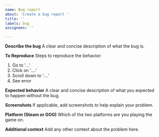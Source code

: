 ```yaml
---
name: Bug report
about: 'Create a bug report '
title: ''
labels: bug
assignees: ''

---
```


**Describe the bug**
A clear and concise description of what the bug is.

**To Reproduce**
Steps to reproduce the behavior:
1. Go to '...'
2. Click on '....'
3. Scroll down to '....'
4. See error

**Expected behavior**
A clear and concise description of what you expected to happen without the bug.

**Screenshots**
If applicable, add screenshots to help explain your problem.

**Platform (Steam or GOG)**
Which of the two platforms are you playing the game on.

**Additional context**
Add any other context about the problem here.
